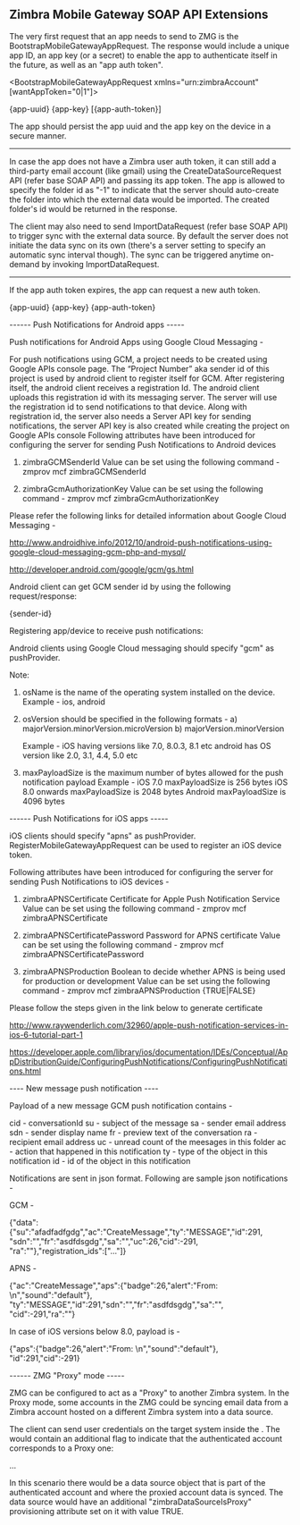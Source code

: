 Zimbra Mobile Gateway SOAP API Extensions
-----------------------------------------

The very first request that an app needs to send to ZMG is the BootstrapMobileGatewayAppRequest.
The response would include a unique app ID, an app key (or a secret) to enable the app to authenticate itself in the
future, as well as an "app auth token".


<BootstrapMobileGatewayAppRequest xmlns="urn:zimbraAccount" [wantAppToken="0|1"]>
</BootstrapMobileGatewayAppRequest>

<BootstrapMobileGatewayAppResponse xmlns="urn:zimbraAccount">
  <appId>{app-uuid}</appId>
  <appKey>{app-key}</appKey>
  [<authToken lifetime="{auth-token-lifetime}">{app-auth-token}</authToken>]
</BootstrapMobileGatewayAppResponse>


The app should persist the app uuid and the app key on the device in a secure manner.

----

In case the app does not have a Zimbra user auth token, it can still add a third-party email account (like gmail)
using the CreateDataSourceRequest API (refer base SOAP API) and passing its app token.
The app is allowed to specify the folder id as "-1" to indicate that the server should auto-create the folder into
which the external data would be imported. The created folder's id would be returned in the response.

<CreateDataSourceRequest/>
  <imap ... [l="-1"] .../>
</CreateDataSourceRequest>

<CreateDataSourceResponse>
  <imap id="{id}" [l="{folder-id}"]/>
</CreateDataSourceResponse>

The client may also need to send ImportDataRequest (refer base SOAP API) to trigger sync with the external data source.
By default the server does not initiate the data sync on its own (there's a server setting to specify an automatic
sync interval though). The sync can be triggered anytime on-demand by invoking ImportDataRequest.

----

If the app auth token expires, the app can request a new auth token.

<RenewMobileGatewayAppTokenRequest xmlns="urn:zimbraAccount">
  <appId>{app-uuid}</appId>
  <appKey>{app-key}</appKey>
</RenewMobileGatewayAppTokenRequest>

<RenewMobileGatewayAppTokenResponse xmlns="urn:zimbraAc count">
  <authToken lifetime="{auth-token-lifetime}">{app-auth-token}</authToken>
</RenewMobileGatewayAppTokenResponse>


------ Push Notifications for Android apps -----

Push notifications for Android Apps using Google Cloud Messaging - 

For push notifications using GCM, a project needs to be created using Google APIs console page. 
The “Project Number” aka sender id of this project is used by android client to register itself 
for GCM. After registering itself, the android client receives a registration Id.
The android client uploads this registration id with its messaging server. The server will use
the registration id to send notifications to that device. Along with registration id, the server also needs a
Server API key for sending notifications, the server API key is also created while creating the project
on Google APIs console
Following attributes have been introduced for configuring the server for sending Push Notifications to
Android devices

1. zimbraGCMSenderId
Value can be set using the following command -
zmprov mcf zimbraGCMSenderId <GCM Sender Id>

2. zimbraGcmAuthorizationKey
Value can be set using the following command -
zmprov mcf zimbraGcmAuthorizationKey <GCM Authorization Key>

Please refer the following links for detailed information about Google Cloud Messaging - 

http://www.androidhive.info/2012/10/android-push-notifications-using-google-cloud-messaging-gcm-php-and-mysql/

http://developer.android.com/google/gcm/gs.html


Android client can get GCM sender id by using the following request/response:

<GetGcmSenderIdRequest xmlns="urn:zimbraAccount">
</GetGcmSenderIdRequest>

<GetGcmSenderIdResponse xmlns="urn:zimbraAccount">
  <gcmSenderId>{sender-id}<gcmSenderId/>
</GetGcmSenderIdResponse>


Registering app/device to receive push notifications:

Android clients using Google Cloud messaging should specify "gcm" as pushProvider.

<RegisterMobileGatewayAppRequest xmlns="urn:zimbraAccount">
  <zmgDevice appId="{appId}" registrationId="{registrationId}" pushProvider="gcm"
  osName="{ios | android}" osVersion="{osVersion number}" maxPayloadSize={maxPayloadSize in bytes}/>
</RegisterMobileGatewayAppRequest>

Note:
1. osName is the name of the operating system installed on the device. Example - ios, android
2. osVersion should be specified in the following formats -
    a) majorVersion.minorVersion.microVersion
    b) majorVersion.minorVersion

    Example - iOS having versions like 7.0, 8.0.3, 8.1 etc
              android has OS version like 2.0, 3.1, 4.4, 5.0 etc

3. maxPayloadSize is the maximum number of bytes allowed for the push notification payload
   Example - iOS 7.0 maxPayloadSize is 256 bytes
             iOS 8.0 onwards maxPayloadSize is 2048 bytes
             Android maxPayloadSize is 4096 bytes

<RegisterMobileGatewayAppResponse xmlns="urn:zimbraAccount"/>

------ Push Notifications for iOS apps -----

iOS clients should specify "apns" as pushProvider.
RegisterMobileGatewayAppRequest can be used to register an iOS device token.

<RegisterMobileGatewayAppRequest xmlns="urn:zimbraAccount">
  <zmgDevice appId="{appId}" registrationId={device-token} pushProvider="apns"/>
</RegisterMobileGatewayAppRequest>

Following attributes have been introduced for configuring the server for sending Push Notifications to
iOS devices -

  1. zimbraAPNSCertificate
    Certificate for Apple Push Notification Service
    Value can be set using the following command -
    zmprov mcf zimbraAPNSCertificate <path-of-p12-file>

  2. zimbraAPNSCertificatePassword
    Password for APNS certificate
    Value can be set using the following command -
    zmprov mcf zimbraAPNSCertificatePassword <password>

  3. zimbraAPNSProduction
    Boolean to decide whether APNS is being used for production or development
    Value can be set using the following command -
    zmprov mcf zimbraAPNSProduction {TRUE|FALSE}

Please follow the steps given in the link below to generate certificate

http://www.raywenderlich.com/32960/apple-push-notification-services-in-ios-6-tutorial-part-1

https://developer.apple.com/library/ios/documentation/IDEs/Conceptual/AppDistributionGuide/ConfiguringPushNotifications/ConfiguringPushNotifications.html


---- New message push notification ----

Payload of a new message GCM push notification contains -

cid  - conversationId
su - subject of the message
sa - sender email address
sdn - sender display name
fr - preview text of the conversation
ra - recipient email address
uc - unread count of the meesages in this folder
ac - action that happened in this notification
ty - type of the object in this notification
id - id of the object in this notification


Notifications are sent in json format. Following are sample json notifications -

GCM -

{"data":{"su":"afadfadfgdg","ac":"CreateMessage","ty":"MESSAGE","id":291,
"sdn":"<sender name>","fr":"asdfdsgdg","sa":"<sender address>","uc":26,"cid":-291,
"ra":"<recipient address>"},"registration_ids":["..."]}

APNS -

{"ac":"CreateMessage","aps":{"badge":26,"alert":"From: <sender name>\n<subject>","sound":"default"},
"ty":"MESSAGE","id":291,"sdn":"<sender name>","fr":"asdfdsgdg","sa":"<sender address>",
"cid":-291,"ra":"<recipient address>"}

In case of iOS versions below 8.0, payload is - 

{"aps":{"badge":26,"alert":"From: <sender name>\n<subject>","sound":"default"},
"id":291,"cid":-291}


------ ZMG "Proxy" mode -----

ZMG can be configured to act as a "Proxy" to another Zimbra system. In the Proxy mode, some accounts in the ZMG could
be syncing email data from a Zimbra account hosted on a different Zimbra system into a data source.

The client can send user credentials on the target system inside the <AuthRequest>. The <AuthResponse> would contain an
additional flag to indicate that the authenticated account corresponds to a Proxy one:

<AuthResponse zmgProxy="0|1">
  ...
</AuthResponse>

In this scenario there would be a data source object that is part of the authenticated account and where the proxied
account data is synced. The data source would have an additional "zimbraDataSourceIsProxy" provisioning attribute set
on it with value TRUE.


